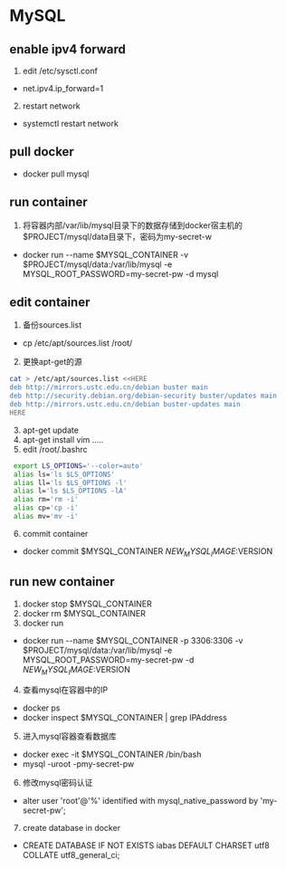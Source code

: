 # MySQL
## enable ipv4 forward
1. edit /etc/sysctl.conf
* net.ipv4.ip_forward=1
2. restart network
* systemctl restart network
## pull docker
* docker pull mysql
## run container
1. 将容器内部/var/lib/mysql目录下的数据存储到docker宿主机的$PROJECT/mysql/data目录下，密码为my-secret-w  
* docker run --name $MYSQL_CONTAINER -v $PROJECT/mysql/data:/var/lib/mysql -e MYSQL_ROOT_PASSWORD=my-secret-pw -d mysql  
## edit container
1. 备份sources.list
* cp /etc/apt/sources.list /root/
2. 更换apt-get的源
```sh
cat > /etc/apt/sources.list <<HERE
deb http://mirrors.ustc.edu.cn/debian buster main
deb http://security.debian.org/debian-security buster/updates main
deb http://mirrors.ustc.edu.cn/debian buster-updates main
HERE
```
3. apt-get update
4. apt-get install vim .....
5. edit /root/.bashrc
```sh
 export LS_OPTIONS='--color=auto'
 alias ls='ls $LS_OPTIONS'
 alias ll='ls $LS_OPTIONS -l'
 alias l='ls $LS_OPTIONS -lA'
 alias rm='rm -i'
 alias cp='cp -i'
 alias mv='mv -i'
```
6. commit container
* docker commit $MYSQL_CONTAINER $NEW_MYSQL_IMAGE:$VERSION
## run new container
1. docker stop $MYSQL_CONTAINER
2. docker rm $MYSQL_CONTAINER
3. docker run
* docker run --name $MYSQL_CONTAINER -p 3306:3306 -v $PROJECT/mysql/data:/var/lib/mysql -e MYSQL_ROOT_PASSWORD=my-secret-pw -d $NEW_MYSQL_IMAGE:$VERSION
4. 查看mysql在容器中的IP  
* docker ps  
* docker inspect $MYSQL_CONTAINER | grep IPAddress  
5. 进入mysql容器查看数据库  
* docker exec -it $MYSQL_CONTAINER /bin/bash  
* mysql -uroot -pmy-secret-pw  
6. 修改mysql密码认证
* alter user 'root'@'%' identified with mysql_native_password by 'my-secret-pw';
7. create database in docker
* CREATE DATABASE IF NOT EXISTS iabas DEFAULT CHARSET utf8 COLLATE utf8_general_ci;
